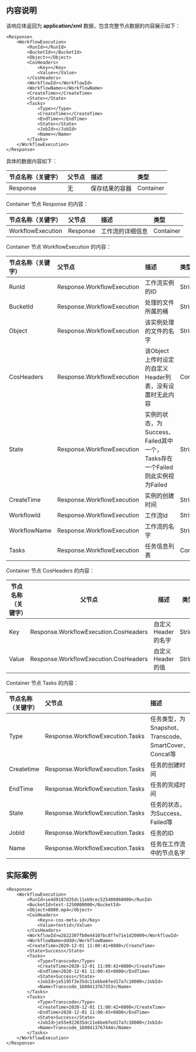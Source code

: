 ## 内容说明
该响应体返回为 **application/xml** 数据，包含完整节点数据的内容展示如下：

``` shell
<Response>
    <WorkflowExecution>
        <RunId></RunId>
        <BucketId></BucketId>
        <Object></Object>
        <CosHeaders>
            <Key></Key>
            <Value></Value>
        </CosHeaders>
        <WorkflowId></WorkflowId>
        <WorkflowName></WorkflowName>
        <CreateTime></CreateTime>
        <State></State>
        <Tasks>
            <Type></Type>
            <CreateTime></CreateTime>
            <EndTime></EndTime>
            <State></State>
            <JobId></JobId>
            <Name></Name>
        </Tasks>
    </WorkflowExecution>
</Response>
```

具体的数据内容如下：

|节点名称（关键字）|父节点|描述|类型|
|:---|:-- |:--|:--|
| Response |无| 保存结果的容器 | Container |

Container 节点 Response 的内容：

|节点名称（关键字）|父节点|描述|类型|
|:---|:-- |:--|:--|
| WorkflowExecution | Response | 工作流的详细信息 |  Container |


Container 节点 WorkflowExecution 的内容：

|节点名称（关键字）|父节点|描述|类型|
|:---|:-- |:--|:--|
| RunId | Response.WorkflowExecution | 工作流实例的ID |  String |
| BucketId | Response.WorkflowExecution | 处理的文件所属的桶 | String |
| Object | Response.WorkflowExecution | 该实例处理的文件的名字 | String |
| CosHeaders | Response.WorkflowExecution | 该Object上传时设定的自定义Header列表，没有设置时无此内容 | Container |
| State | Response.WorkflowExecution | 实例的状态，为 Success、Failed其中一个，Tasks存在一个Failed则此实例视为Failed |  String |
| CreateTime | Response.WorkflowExecution | 实例的创建时间 |  String |
| WorkflowId | Response.WorkflowExecution | 工作流Id |  String |
| WorkflowName | Response.WorkflowExecution | 工作流的名字 | String |
| Tasks | Response.WorkflowExecution | 任务信息列表 |  Container |

Container 节点 CosHeaders 的内容：

| 节点名称（关键字） | 父节点                                | 描述               | 类型   |
| ------------------ | ------------------------------------- | ------------------ | ------ |
| Key                | Response.WorkflowExecution.CosHeaders | 自定义Header的名字 | String |
| Value              | Response.WorkflowExecution.CosHeaders | 自定义Header的值   | String |

Container 节点 Tasks 的内容：

| 节点名称（关键字） | 父节点                           | 描述                                                  | 类型   |
| :----------------- | :------------------------------- | :---------------------------------------------------- | :----- |
| Type               | Response.WorkflowExecution.Tasks | 任务类型，为Snapshot、Transcode、SmartCover、Concat等 | String |
| Createtime         | Response.WorkflowExecution.Tasks | 任务的创建时间                                        | String |
| EndTime            | Response.WorkflowExecution.Tasks | 任务的完成时间                                        | String |
| State              | Response.WorkflowExecution.Tasks | 任务的状态，为Success、Failed等                       | String |
| JobId              | Response.WorkflowExecution.Tasks | 任务的ID                                              | String |
| Name               | Response.WorkflowExecution.Tasks | 任务在工作流中的节点名字                              | String |



## 实际案例

```
<Response>
    <WorkflowExecution>
        <RunId>ie4d9187d35dc11eb9cec525400860000</RunId>
        <BucketId>test-1250000000</BucketId>
        <Object>0000.mp4</Object>
        <CosHeaders>
            <Key>x-cos-meta-id</Key>
            <Value>testid</Value>
        </CosHeaders>
        <WorkflowId>w2b22307fb0e44107bc8ffe71e1d20000</WorkflowId>
        <WorkflowName>dddd</WorkflowName>
        <CreateTime>2020-12-01 11:00:41+0800</CreateTime>
        <State>Success</State>
        <Tasks>
            <Type>Transcode</Type>
            <CreateTime>2020-12-01 11:00:42+0800</CreateTime>
            <EndTime>2020-12-01 11:00:45+0800</EndTime>
            <State>Success</State>
            <JobId>je5195f3e35dc11ebbe6fed17a7c10000</JobId>
            <Name>Transcode_1600413767353</Name>
        </Tasks>
        <Tasks>
            <Type>Transcode</Type>
            <CreateTime>2020-12-01 11:00:42+0800</CreateTime>
            <EndTime>2020-12-01 11:00:45+0800</EndTime>
            <State>Success</State>
            <JobId>je55e922035dc11ebbe6fed17a7c10000</JobId>
            <Name>Transcode_1600413767444</Name>
        </Tasks>
    </WorkflowExecution>
</Response>
```
